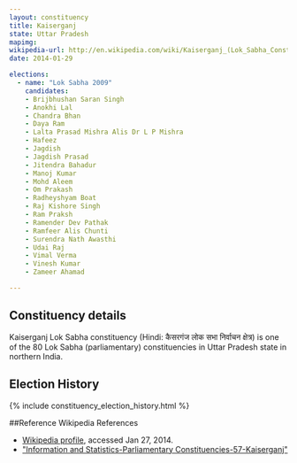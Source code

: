 ```yaml
---
layout: constituency
title: Kaiserganj
state: Uttar Pradesh
mapimg: 
wikipedia-url: http://en.wikipedia.com/wiki/Kaiserganj_(Lok_Sabha_Constituency)
date: 2014-01-29

elections: 
  - name: "Lok Sabha 2009"
    candidates: 
    - Brijbhushan Saran Singh 
    - Anokhi Lal 
    - Chandra Bhan 
    - Daya Ram 
    - Lalta Prasad Mishra Alis Dr L P Mishra 
    - Hafeez 
    - Jagdish 
    - Jagdish Prasad 
    - Jitendra Bahadur 
    - Manoj Kumar 
    - Mohd Aleem 
    - Om Prakash 
    - Radheyshyam Boat 
    - Raj Kishore Singh 
    - Ram Praksh 
    - Ramender Dev Pathak 
    - Ramfeer Alis Chunti 
    - Surendra Nath Awasthi 
    - Udai Raj 
    - Vimal Verma 
    - Vinesh Kumar 
    - Zameer Ahamad 

---
```

## Constituency details
Kaiserganj Lok Sabha constituency (Hindi: कैसरगंज लोक सभा निर्वाचन क्षेत्र) is one of the 80 Lok Sabha (parliamentary) constituencies in Uttar Pradesh state in northern India.




## Election History
{% include constituency_election_history.html %}

##Reference
Wikipedia References
- [Wikipedia profile]({{page.profile.wikipedia}}), accessed Jan 27, 2014.
- ["Information and Statistics-Parliamentary Constituencies-57-Kaiserganj"][wiki1]

[wiki1]: http://ceouttarpradesh.nic.in/057_PC_Statistics_English.aspx
